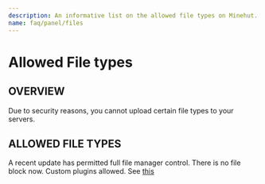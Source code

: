 ```yaml
---
description: An informative list on the allowed file types on Minehut.
name: faq/panel/files
---
```


# Allowed File types

## OVERVIEW

Due to security reasons, you cannot upload certain file types to your servers.

## ALLOWED FILE TYPES

A recent update has permitted full file manager control. There is no file block now. Custom plugins allowed. See [this](../pages/faq/minehut/a-full-tutorial)
